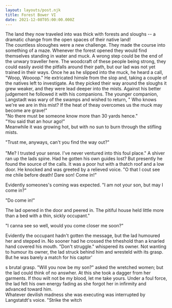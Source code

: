 ```yaml
---
layout: layouts/post.njk
title: Forest Bower VI
date: 2021-12-08T05:00:00.000Z
---
```

The land they now traveled into was thick with forests and sloughs -- a dramatic change from the open spaces of their native land!\
The countless slooughes were a new challenge. They made the course into something of a maze. Whenever the forest opened they  would find themselves standing in water and muck. A wrong step could be the end of the unwary traveller here. The woodcraft of these people being strong, they could easily avoid the pitfalls around their path, but our lad was not yet trained in their ways. Once he as he slipped into the muck, he heard a call, "Woop, Woooop." He extricated himsle from the slop and, taking a couple of the natives left to investigate. As they picked their way around the sloughs it grew weaker, and they were lead deeper into the mists. Against his better judgement he followed it with his companions. The younger companion, Langstadt was wary of the swamps and wished to return, " Who knows we're we are in this mist? If the heat of theay overcomes us the muck may become are grave!"\
"No there must be someone know more than 30 yards hence."\
"You said that an hour ago!"\
 Meanwhile it was growing hot, but with no sun to burn through the stifling mists.

"Trust me, anyways, can't you find the way out?"\
\
"Me? I trusted your sense. I've never ventured into this foul place." A shiver ran up the lads spine. Had he gotten his own guides lost? But presently he found the source of the calls. It was a poor hut with a thatch roof and a low door. He knocked and was greeted by a relieved voice. "O that I cout see me chile before death! Dare son! Come in!"

Evidently someones's coming was expected. "I am not your son, but may I come in?"

"Do come in!" 

The lad opened in the door and peered in. The pitiful house held little more than a bed with a thin, sickly occupant."

"I canna see so well, would you come closer me soon?"

Evidently the occupant hadn't gotten the message, but the lad humoured her and stepped in. No sooner had he crossed the trheshold than a knarled hand covered his mouth. "Don't struggle." whispered its owner. Not wanting to humour its owner, the lad struck behind him and wresteld with its grasp. But he was barely a match for his captor'

s brutal grasp. "Will you now be my son?" asked the wretched women; but the lad could think of no answher. At this she took a dagger from her garments. If thou wilt not be my blood, let me take yours. Under a foul force, the lad felt his own energy fading as she forgot her in infirmity and advanced toward him. \
Whatever devilish madness she was executing was interrupted by Langstatdt's voice. "Strike the witch